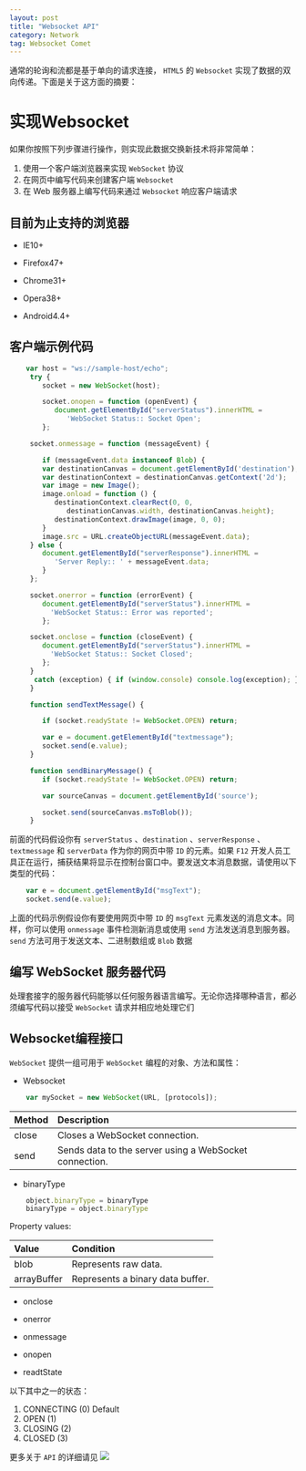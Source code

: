 ```yaml
---
layout: post
title: "Websocket API"
category: Network
tag: Websocket Comet
---
```


通常的轮询和流都是基于单向的请求连接， `HTML5` 的 `Websocket` 实现了数据的双向传递。下面是关于这方面的摘要：

# 实现Websocket

如果你按照下列步骤进行操作，则实现此数据交换新技术将非常简单：

1.  使用一个客户端浏览器来实现 `WebSocket` 协议
2.  在网页中编写代码来创建客户端 `Websocket`
3.  在 Web 服务器上编写代码来通过 `Websocket` 响应客户端请求

## 目前为止支持的浏览器

* IE10+

* Firefox47+

* Chrome31+

* Opera38+

* Android4.4+


## 客户端示例代码

```js
    var host = "ws://sample-host/echo";
     try {
        socket = new WebSocket(host);

        socket.onopen = function (openEvent) {
           document.getElementById("serverStatus").innerHTML = 
              'WebSocket Status:: Socket Open';
        };

     socket.onmessage = function (messageEvent) {

        if (messageEvent.data instanceof Blob) {
        var destinationCanvas = document.getElementById('destination');
        var destinationContext = destinationCanvas.getContext('2d');
        var image = new Image();
        image.onload = function () {
           destinationContext.clearRect(0, 0, 
              destinationCanvas.width, destinationCanvas.height);
           destinationContext.drawImage(image, 0, 0);
        }
        image.src = URL.createObjectURL(messageEvent.data);
     } else {
        document.getElementById("serverResponse").innerHTML = 
           'Server Reply:: ' + messageEvent.data;
        }
     };

     socket.onerror = function (errorEvent) {
        document.getElementById("serverStatus").innerHTML = 
          'WebSocket Status:: Error was reported';
        };

     socket.onclose = function (closeEvent) {
        document.getElementById("serverStatus").innerHTML = 
          'WebSocket Status:: Socket Closed';
        };
     }
      catch (exception) { if (window.console) console.log(exception); }
     }

     function sendTextMessage() {

        if (socket.readyState != WebSocket.OPEN) return;

        var e = document.getElementById("textmessage");
        socket.send(e.value);
     }

     function sendBinaryMessage() {
        if (socket.readyState != WebSocket.OPEN) return;

        var sourceCanvas = document.getElementById('source');

        socket.send(sourceCanvas.msToBlob());
     }   
```

前面的代码假设你有 `serverStatus` 、`destination` 、`serverResponse` 、`textmessage` 和 `serverData` 作为你的网页中带 `ID` 的元素。如果 `F12` 开发人员工具正在运行，捕获结果将显示在控制台窗口中。要发送文本消息数据，请使用以下类型的代码：

```js
    var e = document.getElementById("msgText");
    socket.send(e.value);
```

上面的代码示例假设你有要使用网页中带 `ID` 的 `msgText` 元素发送的消息文本。同样，你可以使用 `onmessage` 事件检测新消息或使用 `send` 方法发送消息到服务器。`send` 方法可用于发送文本、二进制数组或 `Blob` 数据

## 编写 WebSocket 服务器代码

处理套接字的服务器代码能够以任何服务器语言编写。无论你选择哪种语言，都必须编写代码以接受 `WebSocket` 请求并相应地处理它们

## Websocket编程接口

`WebSocket` 提供一组可用于 `WebSocket` 编程的对象、方法和属性：

* Websocket

```js
    var mySocket = new WebSocket(URL, [protocols]);
```

|Method|Description|
|:-----|:----------|
|close|Closes a WebSocket connection.|
|send|Sends data to the server using a WebSocket connection.|

* binaryType

```js
    object.binaryType = binaryType
    binaryType = object.binaryType
```

Property values:

|Value|Condition|
|:----|:--------|
|blob|Represents raw data.|
|arrayBuffer|Represents a binary data buffer.|

* onclose 

* onerror

* onmessage

* onopen

* readtState

以下其中之一的状态：

1. CONNECTING (0) Default
2. OPEN (1)
3. CLOSING (2)
4. CLOSED (3)

更多关于 `API` 的详细请见 ![](https://msdn.microsoft.com/library/hh673567)



